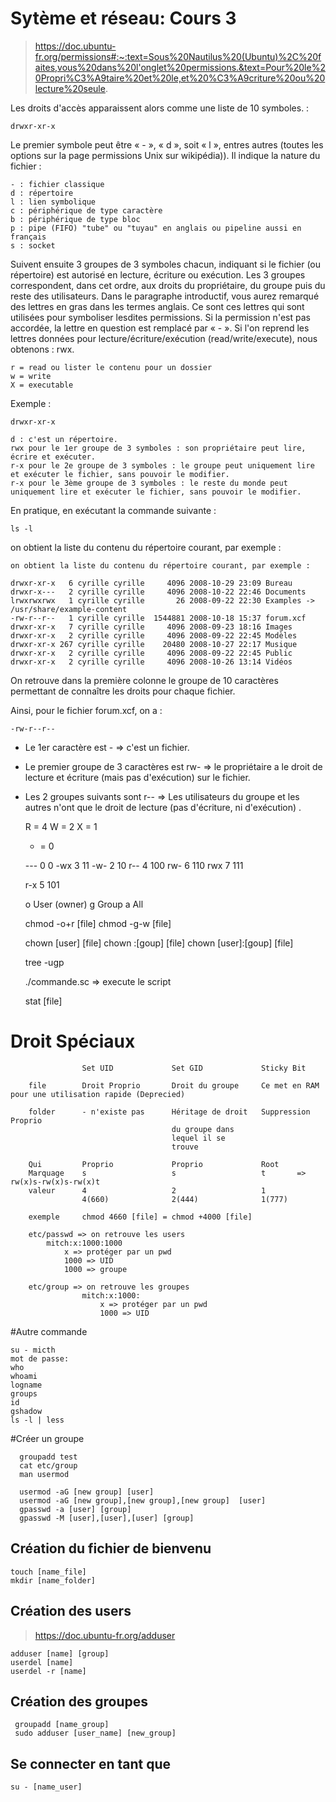 # Sytème et réseau:  Cours 3
 > https://doc.ubuntu-fr.org/permissions#:~:text=Sous%20Nautilus%20(Ubuntu)%2C%20faites,vous%20dans%20l'onglet%20permissions.&text=Pour%20le%20Propri%C3%A9taire%20et%20le,et%20%C3%A9criture%20ou%20lecture%20seule.

Les droits d'accès apparaissent alors comme une liste de 10 symboles. :

    drwxr-xr-x
    
Le premier symbole peut être « - », « d », soit « l », entres autres 
(toutes les options sur la page permissions Unix sur wikipédia)). 
Il indique la nature du fichier :
    
    - : fichier classique
    d : répertoire
    l : lien symbolique
    c : périphérique de type caractère
    b : périphérique de type bloc
    p : pipe (FIFO) "tube" ou "tuyau" en anglais ou pipeline aussi en français
    s : socket

Suivent ensuite 3 groupes de 3 symboles chacun, indiquant si le fichier 
(ou répertoire) est autorisé en lecture, écriture ou exécution. 
Les 3 groupes correspondent, dans cet ordre, aux droits du propriétaire, 
du groupe puis du reste des utilisateurs. Dans le paragraphe introductif, 
vous aurez remarqué des lettres en gras dans les termes anglais. 
Ce sont ces lettres qui sont utilisées pour symboliser lesdites permissions. 
Si la permission n'est pas accordée, la lettre en question est remplacé 
par « - ». 
Si l'on reprend les lettres données pour lecture/écriture/exécution 
(read/write/execute), nous obtenons : rwx.
        
    r = read ou lister le contenu pour un dossier
    w = write
    X = executable
    
Exemple :

    drwxr-xr-x
 
    d : c'est un répertoire.
    rwx pour le 1er groupe de 3 symboles : son propriétaire peut lire, écrire et exécuter.
    r-x pour le 2e groupe de 3 symboles : le groupe peut uniquement lire et exécuter le fichier, sans pouvoir le modifier.
    r-x pour le 3ème groupe de 3 symboles : le reste du monde peut uniquement lire et exécuter le fichier, sans pouvoir le modifier.
    
En pratique, en exécutant la commande suivante :

    ls -l

on obtient la liste du contenu du répertoire courant, par exemple :

    on obtient la liste du contenu du répertoire courant, par exemple :
    
    drwxr-xr-x   6 cyrille cyrille     4096 2008-10-29 23:09 Bureau
    drwxr-x---   2 cyrille cyrille     4096 2008-10-22 22:46 Documents
    lrwxrwxrwx   1 cyrille cyrille       26 2008-09-22 22:30 Examples -> /usr/share/example-content
    -rw-r--r--   1 cyrille cyrille  1544881 2008-10-18 15:37 forum.xcf
    drwxr-xr-x   7 cyrille cyrille     4096 2008-09-23 18:16 Images
    drwxr-xr-x   2 cyrille cyrille     4096 2008-09-22 22:45 Modèles
    drwxr-xr-x 267 cyrille cyrille    20480 2008-10-27 22:17 Musique
    drwxr-xr-x   2 cyrille cyrille     4096 2008-09-22 22:45 Public
    drwxr-xr-x   2 cyrille cyrille     4096 2008-10-26 13:14 Vidéos

On retrouve dans la première colonne le groupe de 10 caractères permettant de connaître les droits pour chaque fichier.

Ainsi, pour le fichier forum.xcf, on a :

    -rw-r--r--
    
 - Le 1er caractère est - ⇒ c'est un fichier.
 - Le premier groupe de 3 caractères est rw- ⇒ le propriétaire a le droit de lecture et écriture (mais pas d'exécution) sur le fichier.
 - Les 2 groupes suivants sont r-- ⇒ Les utilisateurs du groupe et les autres n'ont que le droit de lecture (pas d'écriture, ni d'exécution) .
    
    
    R = 4
    W = 2
    X = 1
    - = 0
    
    --- 0 0
    -wx 3 11
    -w- 2 10 
    r-- 4 100
    rw- 6 110
    rwx 7 111
   
    r-x 5 101

    o User (owner)
    g Group
    a All
    
    chmod -o+r [file]
    chmod -g-w [file]
    
    chown [user] [file]
    chown :[goup] [file]
    chown [user]:[goup] [file]
    
    tree -ugp
    
    ./commande.sc => execute le script
    
    stat [file]
    
# Droit Spéciaux

                    Set UID             Set GID             Sticky Bit   
                      
        file        Droit Proprio       Droit du groupe     Ce met en RAM pour une utilisation rapide (Deprecied)
        
        folder      - n'existe pas      Héritage de droit   Suppression Proprio
                                        du groupe dans 
                                        lequel il se 
                                        trouve
        
        Qui         Proprio             Proprio             Root
        Marquage    s                   s                   t       => rw(x)s-rw(x)s-rw(x)t
        valeur      4                   2                   1       
                    4(660)              2(444)              1(777)       
        
        exemple     chmod 4660 [file] = chmod +4000 [file]
        
        etc/passwd => on retrouve les users
            mitch:x:1000:1000 
                x => protéger par un pwd
                1000 => UID
                1000 => groupe
        
        etc/group => on retrouve les groupes
                    mitch:x:1000:
                        x => protéger par un pwd
                        1000 => UID
        
#Autre commande

    su - micth
    mot de passe:
    who
    whoami
    logname
    groups
    id
    gshadow
    ls -l | less
                       
#Créer un groupe
    
      groupadd test
      cat etc/group
      man usermod

      usermod -aG [new group] [user]
      usermod -aG [new group],[new group],[new group]  [user]
      gpasswd -a [user] [group]
      gpasswd -M [user],[user],[user] [group]


    
## Création du fichier de bienvenu
    touch [name_file]
    mkdir [name_folder]
    
## Création des users
> https://doc.ubuntu-fr.org/adduser

    adduser [name] [group]
    userdel [name]
    userdel -r [name]
    
## Création des groupes

     groupadd [name_group]
     sudo adduser [user_name] [new_group]

## Se connecter en tant que
    su - [name_user] 

